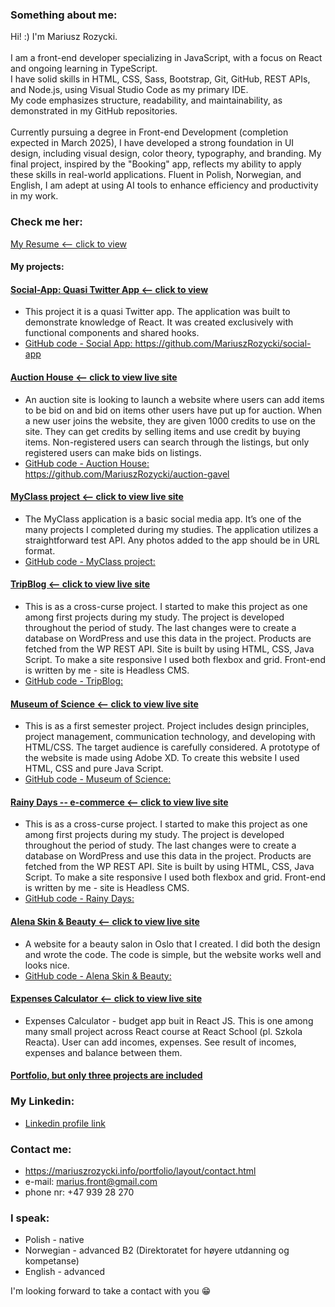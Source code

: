 ### Something about me:
Hi! :) I'm Mariusz Rozycki. <br>
<br>
I am a front-end developer specializing in JavaScript, with a focus on React and ongoing learning in TypeScript.<br> 
I have solid skills in HTML, CSS, Sass, Bootstrap, Git, GitHub, REST APIs, and Node.js, using Visual Studio Code as my primary IDE.<br> 
My code emphasizes structure, readability, and maintainability, as demonstrated in my GitHub repositories.<br>
<br>
Currently pursuing a degree in Front-end Development (completion expected in March 2025), I have developed a strong foundation in UI design, including visual design, color theory, typography, and branding. My final project, inspired by the "Booking" app, reflects my ability to apply these skills in real-world applications. Fluent in Polish, Norwegian, and English, I am adept at using AI tools to enhance efficiency and productivity in my work.

### Check me her:
[My Resume <-- click to view](https://mariuszrozycki.github.io/portfolio2/resume/mariusz_rozycki-cv-port.pdf) 
#### My projects:
#### [Social-App: Quasi Twitter App <-- click to view](https://social-app-academy.netlify.app/)
* This project it is a quasi Twitter app. The application was built to demonstrate knowledge of React.
It was created exclusively with functional components and shared hooks.
* [GitHub code - Social App: ](https://github.com/MariuszRozycki/social-app)https://github.com/MariuszRozycki/social-app
#### [Auction House <-- click to view live site](https://genuine-squirrel-c1ec8c.netlify.app/)
* An auction site is looking to launch a website where users can add items to be bid on and bid on items other users have put up for auction.
When a new user joins the website, they are given 1000 credits to use on the site. They can get credits by selling items and use
credit by buying items. Non-registered users can search through the listings, but only registered users can make bids on listings.
* [GitHub code - Auction House: ](https://github.com/MariuszRozycki/auction-gavel)https://github.com/MariuszRozycki/auction-gavel 
#### [MyClass project <-- click to view live site](https://coruscating-melomakarona-28cd35.netlify.app/)
* The MyClass application is a basic social media app. It’s one of the many projects I completed during my studies. The application utilizes a straightforward test API. Any photos added to the app should be in URL format.
* [GitHub code - MyClass project: ](https://github.com/MariuszRozycki/my-class)
#### [TripBlog <-- click to view live site](https://dynamic-twilight-02d190.netlify.app/)
* This is as a cross-curse project. I started to make this project as one among first projects during my study. The project is developed throughout the period of study. The last changes were to create a database on WordPress and use this data in the project. Products are fetched from the WP REST API. Site is built by using HTML, CSS, Java Script. To make a site responsive I used both flexbox and grid. Front-end is written by me - site is Headless CMS.
* [GitHub code - TripBlog: ](https://github.com/Noroff-FEU-Assignments/project-exam-1-MariuszRozycki)
#### [Museum of Science <-- click to view live site](https://wizardly-hugle-cb8551.netlify.app/)
* This is as a first semester project. Project includes design principles, project management, communication technology, and developing with HTML/CSS. The target audience is carefully considered. A prototype of the website is made using Adobe XD. To create this website I used HTML, CSS and pure Java Script.
* [GitHub code - Museum of Science: ](https://github.com/MariuszRozycki/museum-of-science)
#### [Rainy Days -- e-commerce <-- click to view live site](https://zealous-colden-45315d.netlify.app/)
* This is as a cross-curse project. I started to make this project as one among first projects during my study. The project is developed throughout the period of study. The last changes were to create a database on WordPress and use this data in the project. Products are fetched from the WP REST API. Site is built by using HTML, CSS, Java Script. To make a site responsive I used both flexbox and grid. Front-end is written by me - site is Headless CMS.
* [GitHub code - Rainy Days: ](https://github.com/MariuszRozycki/rainy-days)
#### [Alena Skin & Beauty <-- click to view live site](https://alenaskinbeauty.no/)
* A website for a beauty salon in Oslo that I created. I did both the design and wrote the code. The code is simple, but the website works well and looks nice.
* [GitHub code - Alena Skin & Beauty: ](https://github.com/MariuszRozycki/skin-beauty)
#### [Expenses Calculator <-- click to view live site](https://chipper-puppy-778809.netlify.app/)
* Expenses Calculator - budget app buit in React JS. This is one among many small project across React course at React School (pl. Szkola Reacta). User can add incomes, expenses. See result of incomes, expenses and balance between them.
#### [Portfolio, but only three projects are included](https://mariuszrozycki.info/portfolio)

### My Linkedin:
* [Linkedin profile link](https://www.linkedin.com/in/mariusz-rozycki/)

### Contact me:
* https://mariuszrozycki.info/portfolio/layout/contact.html
* e-mail: <marius.front@gmail.com>
* phone nr: +47 939 28 270

### I speak:
* Polish - native
* Norwegian - advanced B2 (Direktoratet for høyere utdanning og kompetanse)
* English - advanced

I'm looking forward to take a contact with you :grin:
